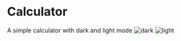 # Calculator
A simple calculator with dark and light  mode
![dark](https://github.com/Sibasish2003/Calculator/assets/139488778/83dc1588-4df4-4554-bf48-8d1e7b279e08)
![light](https://github.com/Sibasish2003/Calculator/assets/139488778/c82511f9-7f60-4bcc-b31e-13ca8c16d33c)
